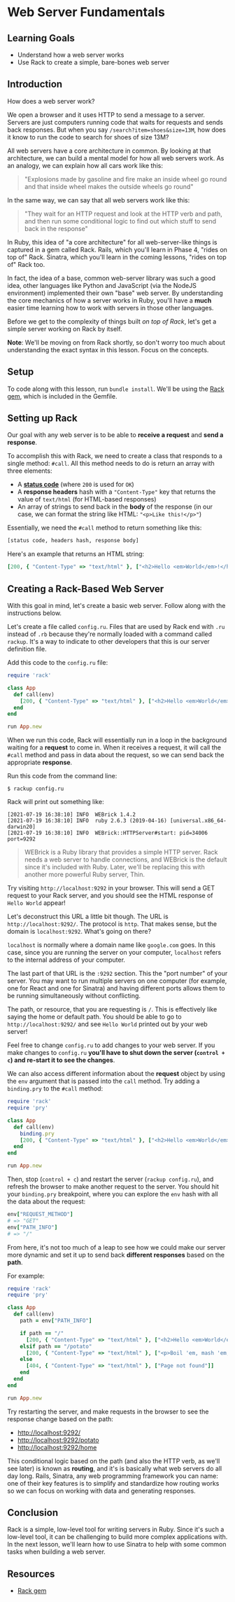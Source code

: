 # Web Server Fundamentals

## Learning Goals

- Understand how a web server works
- Use Rack to create a simple, bare-bones web server

## Introduction

How does a web server work?

We open a browser and it uses HTTP to send a message to a server. Servers are
just computers running code that waits for requests and sends back responses.
But when you say `/search?item=shoes&size=13M`, how does it know to run the code
to search for shoes of size 13M?

All web servers have a core architecture in common. By looking at that
architecture, we can build a mental model for how all web servers work. As an
analogy, we can explain how all cars work like this:

> "Explosions made by gasoline and fire make an inside wheel go round and that
> inside wheel makes the outside wheels go round"

In the same way, we can say that all web servers work like this:

> "They wait for an HTTP request and look at the HTTP verb and path, and then
> run some conditional logic to find out which stuff to send back in the
> response"

In Ruby, this idea of "a core architecture" for all web-server-like things is
captured in a gem called Rack. Rails, which you'll learn in Phase 4, "rides on
top of" Rack. Sinatra, which you'll learn in the coming lessons, "rides on top
of" Rack too.

In fact, the idea of a base, common web-server library was such a good idea,
other languages like Python and JavaScript (via the NodeJS environment)
implemented their own "base" web server. By understanding the core mechanics of
how a server works in Ruby, you'll have a **much** easier time learning how to
work with servers in those other languages.

Before we get to the complexity of things built _on top of Rack_, let's get a
simple server working on Rack by itself.

**Note**: We'll be moving on from Rack shortly, so don't worry too much about
understanding the exact syntax in this lesson. Focus on the concepts.

## Setup

To code along with this lesson, run `bundle install`. We'll be using the
[Rack gem][rack], which is included in the Gemfile.

## Setting up Rack

Our goal with any web server is to be able to **receive a request** and **send a
response**.

To accomplish this with Rack, we need to create a class that responds to a
single method: `#call`. All this method needs to do is return an array with
three elements:

- A [**status code**][http-status] (where `200` is used for `OK`)
- A **response headers** hash with a `"Content-Type"` key that returns the
  value of `text/html` (for HTML-based responses)
- An array of strings to send back in the **body** of the response (in our case,
  we can format the string like HTML: `"<p>Like this!</p>"`)

Essentially, we need the `#call` method to return something like this:

```txt
[status code, headers hash, response body]
```

Here's an example that returns an HTML string:

```rb
[200, { "Content-Type" => "text/html" }, ["<h2>Hello <em>World</em>!</h2>"]]
```

## Creating a Rack-Based Web Server

With this goal in mind, let's create a basic web server. Follow along with the
instructions below.

Let's create a file called `config.ru`. Files that are used by Rack end with
`.ru` instead of `.rb` because they're normally loaded with a command called
`rackup`. It's a way to indicate to other developers that this is our server
definition file.

Add this code to the `config.ru` file:

```ruby
require 'rack'

class App
  def call(env)
    [200, { "Content-Type" => "text/html" }, ["<h2>Hello <em>World</em>!</h2>"]]
  end
end                                

run App.new
```

When we run this code, Rack will essentially run in a loop in the background
waiting for a **request** to come in. When it receives a request, it will call
the `#call` method and pass in data about the request, so we can send back the
appropriate **response**.

Run this code from the command line:

```console
$ rackup config.ru
```

Rack will print out something like:

```text
[2021-07-19 16:38:10] INFO  WEBrick 1.4.2
[2021-07-19 16:38:10] INFO  ruby 2.6.3 (2019-04-16) [universal.x86_64-darwin20]
[2021-07-19 16:38:10] INFO  WEBrick::HTTPServer#start: pid=34006 port=9292
```

> WEBrick is a Ruby library that provides a simple HTTP server. Rack needs a web
> server to handle connections, and WEBrick is the default since it's included
> with Ruby. Later, we'll be replacing this with another more powerful Ruby
> server, Thin.

Try visiting `http://localhost:9292` in your browser. This will send a GET
request to your Rack server, and you should see the HTML response of
`Hello World` appear!

Let's deconstruct this URL a little bit though. The URL is
`http://localhost:9292/`. The protocol is `http`. That makes sense, but the
domain is `localhost:9292`. What's going on there?

`localhost` is normally where a domain name like `google.com` goes. In this
case, since you are running the server on your computer, `localhost` refers to
the internal address of your computer.

The last part of that URL is the `:9292` section. This the "port number" of your
server. You may want to run multiple servers on one computer (for example, one
for React and one for Sinatra) and having different ports allows them to be
running simultaneously without conflicting.

The path, or resource, that you are requesting is `/`. This is effectively like
saying the home or default path. You should be able to go to
`http://localhost:9292/` and see `Hello World` printed out by your web server!

Feel free to change `config.ru` to add changes to your web server. If you make
changes to `config.ru` **you'll have to shut down the server (`control + c`) and
re-start it to see the changes**.

We can also access different information about the **request** object by using
the `env` argument that is passed into the `call` method. Try adding a
`binding.pry` to the `#call` method:

```rb
require 'rack'
require 'pry'

class App
  def call(env)
    binding.pry
    [200, { "Content-Type" => "text/html" }, ["<h2>Hello <em>World</em>!</h2>"]]
  end
end

run App.new
```

Then, stop (`control + c`) and restart the server (`rackup config.ru`), and
refresh the browser to make another request to the server. You should hit your
`binding.pry` breakpoint, where you can explore the `env` hash with all the data
about the request:

```rb
env["REQUEST_METHOD"]
# => "GET"
env["PATH_INFO"]
# => "/"
```

From here, it's not too much of a leap to see how we could make our server more
dynamic and set it up to send back **different responses** based on the
**path**.

For example:

```rb
require 'rack'
require 'pry'

class App
  def call(env)
    path = env["PATH_INFO"]

    if path == "/"
      [200, { "Content-Type" => "text/html" }, ["<h2>Hello <em>World</em>!</h2>"]]
    elsif path == "/potato"
      [200, { "Content-Type" => "text/html" }, ["<p>Boil 'em, mash 'em, stick 'em in a stew</p>"]]
    else
      [404, { "Content-Type" => "text/html" }, ["Page not found"]]
    end
  end
end

run App.new
```

Try restarting the server, and make requests in the browser to see the
response change based on the path:

- [http://localhost:9292/](http://localhost:9292/)
- [http://localhost:9292/potato](http://localhost:9292/potato)
- [http://localhost:9292/home](http://localhost:9292/home)

This conditional logic based on the path (and also the HTTP verb, as we'll see
later) is known as **routing**, and it's is basically what web servers do all
day long. Rails, Sinatra, any web programming framework you can name: one of
their key features is to simplify and standardize how routing works so we can
focus on working with data and generating responses.

## Conclusion

Rack is a simple, low-level tool for writing servers in Ruby. Since it's such
a low-level tool, it can be challenging to build more complex applications with.
In the next lesson, we'll learn how to use Sinatra to help with some common
tasks when building a web server.

## Resources

- [Rack gem][rack]

[rack]: https://github.com/rack/rack
[http-status]: https://developer.mozilla.org/en-US/docs/Web/HTTP/Status
